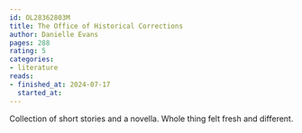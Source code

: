 ```yaml
---
id: OL28362803M
title: The Office of Historical Corrections
author: Danielle Evans
pages: 288
rating: 5
categories:
- literature
reads:
- finished_at: 2024-07-17
  started_at:
---
```


Collection of short stories and a novella. Whole thing felt fresh and different.
